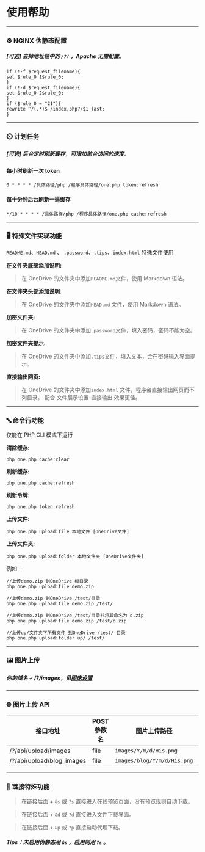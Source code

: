 # 使用帮助



---



### **⚙ NGINX 伪静态配置**
##### [可选] 去掉地址栏中的 ` /?/ ` ，Apache 无需配置。
```
if (!-f $request_filename){
set $rule_0 1$rule_0;
}
if (!-d $request_filename){
set $rule_0 2$rule_0;
}
if ($rule_0 = "21"){
rewrite ^/(.*)$ /index.php?/$1 last;
}
```



---



### **⏲️ 计划任务**
##### [可选] 后台定时刷新缓存，可增加前台访问的速度。
#### 每小时刷新一次 token
```
0 * * * * /具体路径/php /程序具体路径/one.php token:refresh
```

#### 每十分钟后台刷新一遍缓存
```
*/10 * * * * /具体路径/php /程序具体路径/one.php cache:refresh
```



---



### **🖥️ 特殊文件实现功能**
` README.md `、`HEAD.md` 、 `.password`、`.tips`、`index.html` 特殊文件使用

**在文件夹底部添加说明:**
> 在 OneDrive 的文件夹中添加` README.md `文件，使用 Markdown 语法。

**在文件夹头部添加说明:**
> 在 OneDrive 的文件夹中添加`HEAD.md` 文件，使用 Markdown 语法。

**加密文件夹:**
> 在 OneDrive 的文件夹中添加`.password`文件，填入密码，密码不能为空。

**加密文件夹提示:**
> 在 OneDrive 的文件夹中添加`.tips`文件，填入文本，会在密码输入界面提示。

**直接输出网页:**
> 在 OneDrive 的文件夹中添加`index.html` 文件，程序会直接输出网页而不列目录。
> 配合 文件展示设置-直接输出 效果更佳。



---



### **🔤 命令行功能**
仅能在 PHP CLI 模式下运行

**清除缓存:**
```
php one.php cache:clear
```

**刷新缓存:**
```
php one.php cache:refresh
```

**刷新令牌:**
```
php one.php token:refresh
```

**上传文件:**  
```
php one.php upload:file 本地文件 [OneDrive文件]
```

**上传文件夹:**
```
php one.php upload:folder 本地文件夹 [OneDrive文件夹]
```

例如：
```
//上传demo.zip 到OneDrive 根目录
php one.php upload:file demo.zip

//上传demo.zip 到OneDrive /test/目录
php one.php upload:file demo.zip /test/

//上传demo.zip 到OneDrive /test/目录并将其命名为 d.zip
php one.php upload:file demo.zip /test/d.zip

//上传up/文件夹下所有文件 到OneDrive /test/ 目录
php one.php upload:folder up/ /test/
```



---



### **🖼️ 图片上传**
##### 你的域名 + /?/images，见[图床设置](?/admin/images "图床设置")



---



### **🌐 图片上传 API**
| 接口地址                   | POST 参数名 | 图片上传路径                 | 图片大小限制 |
| ------------------------- | ----------- | --------------------------- | ----------- |
| /?/api/upload/images      | file        | `images/Y/m/d/His.png`      | 4MB         |
| /?/api/upload/blog_images | file        | `images/blog/Y/m/d/His.png` | 4MB         |



---



### 🔗 链接特殊功能

> 在链接后面 + `&s` 或 `?s` 直接进入在线预览页面，没有预览规则自动下载。

> 在链接后面 + `&d` 或 `?d` 直接进入文件下载界面。

> 在链接后面 + `&p` 或 `?p` 直接启动代理下载。

##### Tips：未启用伪静态用 `&s` ，启用则用 `?s` 。
